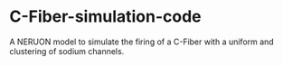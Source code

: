 # C-Fiber-simulation-code
A NERUON model to simulate the firing of a C-Fiber with a uniform and clustering of sodium channels.

